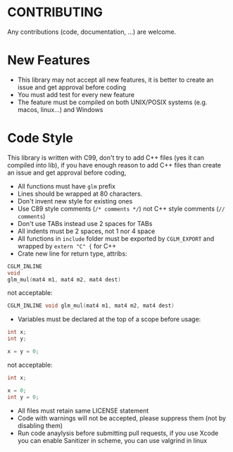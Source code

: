 # CONTRIBUTING

Any contributions (code, documentation, ...) are welcome.

# New Features
- This library may not accept all new features, it is better to create an issue and get approval before coding
- You must add test for every new feature
- The feature must be compiled on both UNIX/POSIX systems (e.g. macos, linux...) and Windows

# Code Style
This library is written with C99, don't try to add C++ files (yes it can compiled into lib),
if you have enough reason to add C++ files than create an issue and get approval before coding,

- All functions must have `glm` prefix
- Lines should be wrapped at 80 characters.
- Don't invent new style for existing ones
- Use C89 style comments (`/* comments */`) not C++ style comments (`// comments`)
- Don't use TABs instead use 2 spaces for TABs
- All indents must be 2 spaces, not 1 nor 4 space
- All functions in `include` folder must be exported by `CGLM_EXPORT` and wrapped by `extern "C" {` for C++
- Crate new line for return type, attribs:

```C
CGLM_INLINE
void
glm_mul(mat4 m1, mat4 m2, mat4 dest)
```

not acceptable:

```C
CGLM_INLINE void glm_mul(mat4 m1, mat4 m2, mat4 dest)
```
- Variables must be declared at the top of a scope before usage:
```C
int x;
int y;

x = y = 0;
```

not acceptable:

```C
int x;

x = 0;
int y = 0;
```

- All files must retain same LICENSE statement
- Code with warnings will not be accepted, please suppress them (not by disabling them)
- Run code anaylysis before submitting pull requests, if you use Xcode you can enable Sanitizer in scheme, you can use valgrind in linux
